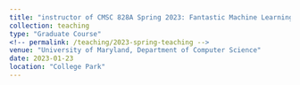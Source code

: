```yaml
---
title: "instructor of CMSC 828A Spring 2023: Fantastic Machine Learning Paradigms and Where to Use Them"
collection: teaching
type: "Graduate Course"
<!-- permalink: /teaching/2023-spring-teaching -->
venue: "University of Maryland, Department of Computer Science"
date: 2023-01-23
location: "College Park"
---
```

